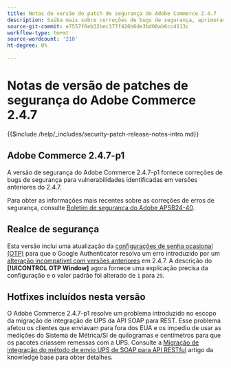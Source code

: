 ```yaml
---
title: Notas de versão do patch de segurança do Adobe Commerce 2.4.7
description: Saiba mais sobre correções de bugs de segurança, aprimoramentos de segurança e outras atualizações relacionadas à segurança incluídas nas versões de patch de segurança para o Adobe Commerce versão 2.4.7.
source-git-commit: e7557f6eb32bec377f426b6de3bd00ab6cc4113c
workflow-type: tm+mt
source-wordcount: '210'
ht-degree: 0%

---
```



# Notas de versão de patches de segurança do Adobe Commerce 2.4.7

{{$include /help/_includes/security-patch-release-notes-intro.md}}

## Adobe Commerce 2.4.7-p1

A versão de segurança do Adobe Commerce 2.4.7-p1 fornece correções de bugs de segurança para vulnerabilidades identificadas em versões anteriores do 2.4.7.

Para obter as informações mais recentes sobre as correções de erros de segurança, consulte [Boletim de segurança do Adobe APSB24-40](https://helpx.adobe.com/security/products/magento/apsb24-40.html).

## Realce de segurança

Esta versão inclui uma atualização da [configurações de senha ocasional (OTP)](https://experienceleague.adobe.com/en/docs/commerce-admin/systems/security/2fa/security-two-factor-authentication#google) para que o Google Authenticator resolva um erro introduzido por um [alteração incompatível com versões anteriores](https://developer.adobe.com/commerce/php/development/backward-incompatible-changes/highlights/#new-system-configuration-validation-for-two-factor-authentication-otp_window-value) em 2.4.7. A descrição do **[!UICONTROL OTP Window]** agora fornece uma explicação precisa da configuração e o valor padrão foi alterado de `1` para `29`.

## Hotfixes incluídos nesta versão

O Adobe Commerce 2.4.7-p1 resolve um problema introduzido no escopo da migração de integração de UPS da API SOAP para REST. Esse problema afetou os clientes que enviavam para fora dos EUA e os impediu de usar as medições do Sistema de Métrica/SI de quilogramas e centímetros para que os pacotes criassem remessas com a UPS. Consulte a [Migração de integração do método de envio UPS de SOAP para API RESTful](https://experienceleague.adobe.com/en/docs/commerce-knowledge-base/kb/troubleshooting/known-issues-patches-attached/ups-shipping-method-integration-migration-from-soap-to-restful-api) artigo da knowledge base para obter detalhes.
